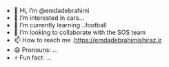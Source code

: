 - 👋 Hi, I’m @emdadebrahimi
- 👀 I’m interested in cars...
- 🌱 I’m currently learning ..football
- 💞️ I’m looking to collaborate with the SOS team
- 📫 How to reach me .https://emdadebrahimishiraz.ir
- 😄 Pronouns: ...
- ⚡ Fun fact: ...

<!---
emdadebrahimi/emdadebrahimi is a ✨ special ✨ repository because its `README.md` (this file) appears on your GitHub profile.
You can click the Preview link to take a look at your changes.
--->
